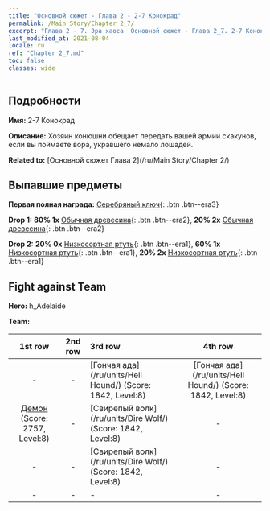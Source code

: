 ```yaml
---
title: "Основной сюжет - Глава 2 - 2-7 Конокрад"
permalink: /Main Story/Chapter 2_7/
excerpt: "Глава 2 - 7. Эра хаоса  Основной сюжет - Глава 2_7. 2-7 Конокрад"
last_modified_at: 2021-08-04
locale: ru
ref: "Chapter 2_7.md"
toc: false
classes: wide
---
```


## Подробности

 **Имя:** 2-7 Конокрад

 **Описание:** Хозяин конюшни обещает передать вашей армии скакунов, если вы поймаете вора, укравшего немало лошадей.

 **Related to:** [Основной сюжет Глава 2](/ru/Main Story/Chapter 2/)

## Выпавшие предметы

 **Первая полная награда:** [Серебряный ключ](/ItemsRU/con_693/){: .btn .btn--era3}

 **Drop 1:** **80% 1x** [Обычная древесина](/ItemsRU/mat_7/){: .btn .btn--era2}, **20% 2x** [Обычная древесина](/ItemsRU/mat_7/){: .btn .btn--era2}

 **Drop 2:** **20% 0x** [Низкосортная ртуть](/ItemsRU/mat_2/){: .btn .btn--era1}, **60% 1x** [Низкосортная ртуть](/ItemsRU/mat_2/){: .btn .btn--era1}, **20% 2x** [Низкосортная ртуть](/ItemsRU/mat_2/){: .btn .btn--era1}


## Fight against Team
 **Hero:** h_Adelaide

 **Team:**


  | 1st row | 2nd row | 3rd row | 4th row |
  |:----:|:----:|:----|:----:|
  | - | - | [Гончая ада](/ru/units/Hell Hound/) (Score: 1842, Level:8)  | [Гончая ада](/ru/units/Hell Hound/) (Score: 1842, Level:8)  |
  | [Демон](/ru/units/Demon/) (Score: 2757, Level:8)  | - | [Свирепый волк](/ru/units/Dire Wolf/) (Score: 1842, Level:8)  | - |
  | - | - | [Свирепый волк](/ru/units/Dire Wolf/) (Score: 1842, Level:8)  | - |
  | - | - | - | - |


